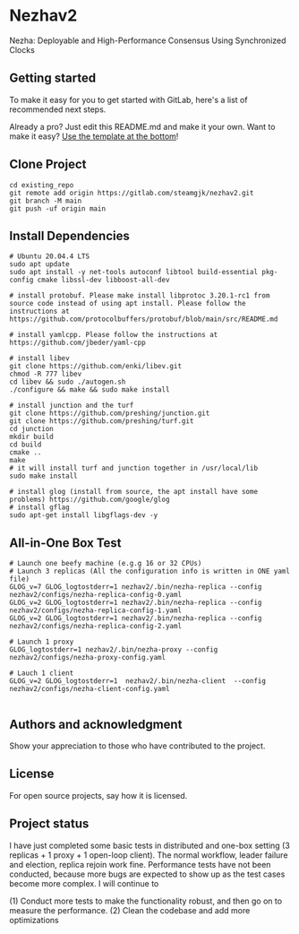 # Nezhav2

Nezha: Deployable and High-Performance Consensus Using Synchronized Clocks

## Getting started

To make it easy for you to get started with GitLab, here's a list of recommended next steps.

Already a pro? Just edit this README.md and make it your own. Want to make it easy? [Use the template at the bottom](#editing-this-readme)!

## Clone Project


```
cd existing_repo
git remote add origin https://gitlab.com/steamgjk/nezhav2.git
git branch -M main
git push -uf origin main
```

## Install Dependencies

```
# Ubuntu 20.04.4 LTS
sudo apt update
sudo apt install -y net-tools autoconf libtool build-essential pkg-config cmake libssl-dev libboost-all-dev

# install protobuf. Please make install libprotoc 3.20.1-rc1 from source code instead of using apt install. Please follow the instructions at https://github.com/protocolbuffers/protobuf/blob/main/src/README.md 

# install yamlcpp. Please follow the instructions at https://github.com/jbeder/yaml-cpp

# install libev
git clone https://github.com/enki/libev.git
chmod -R 777 libev
cd libev && sudo ./autogen.sh 
./configure && make && sudo make install

# install junction and the turf
git clone https://github.com/preshing/junction.git
git clone https://github.com/preshing/turf.git
cd junction
mkdir build
cd build
cmake ..
make
# it will install turf and junction together in /usr/local/lib
sudo make install

# install glog (install from source, the apt install have some problems) https://github.com/google/glog
# install gflag 
sudo apt-get install libgflags-dev -y
```


## All-in-One Box Test

```
# Launch one beefy machine (e.g.g 16 or 32 CPUs)
# Launch 3 replicas (All the configuration info is written in ONE yaml file)
GLOG_v=7 GLOG_logtostderr=1 nezhav2/.bin/nezha-replica --config nezhav2/configs/nezha-replica-config-0.yaml
GLOG_v=2 GLOG_logtostderr=1 nezhav2/.bin/nezha-replica --config nezhav2/configs/nezha-replica-config-1.yaml
GLOG_v=2 GLOG_logtostderr=1 nezhav2/.bin/nezha-replica --config nezhav2/configs/nezha-replica-config-2.yaml

# Launch 1 proxy
GLOG_logtostderr=1 nezhav2/.bin/nezha-proxy --config nezhav2/configs/nezha-proxy-config.yaml

# Lauch 1 client
GLOG_v=2 GLOG_logtostderr=1  nezhav2/.bin/nezha-client  --config nezhav2/configs/nezha-client-config.yaml


```


## Authors and acknowledgment
Show your appreciation to those who have contributed to the project.

## License
For open source projects, say how it is licensed.

## Project status
I have just completed some basic tests in distributed and one-box setting (3 replicas + 1 proxy + 1 open-loop client). The normal workflow, leader failure and election, replica rejoin work fine. Performance tests have not been conducted, because more bugs are expected to show up as the test cases become more complex. I will continue to 

(1) Conduct more tests to make the functionality robust, and then go on to measure the performance. 
(2) Clean the codebase and add more optimizations
